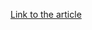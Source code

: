 [Link to the article](https://zairon.wordpress.com/2006/12/06/any-application-defined-hook-procedure-on-my-machine/)
